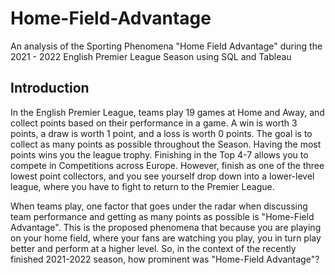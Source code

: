 # Home-Field-Advantage
An analysis of the Sporting Phenomena "Home Field Advantage" during the 2021 - 2022 English Premier League Season using SQL and Tableau
## Introduction 
In the English Premier League, teams play 19 games at Home and Away, and collect points based on their performance in a game. A win is worth 3 points, a draw is worth 
1 point, and a loss is worth 0 points. The goal is to collect as many points as possible throughout the Season. Having the most points wins you the league trophy. 
Finishing in the Top 4-7 allows you to compete in Competitions across Europe. However, finish as one of the three lowest point collectors, and you see yourself drop 
down into a lower-level league, where you have to fight to return to the Premier League.



When teams play, one factor that goes under the radar when discussing team performance and getting as many points as possible is "Home-Field Advantage". This is the proposed phenomena that because you are playing on your home field, where your fans are watching you play, you in turn play better and perform at a higher level. So, in the context of the recently finished 2021-2022 season, how prominent was "Home-Field Advantage"?

